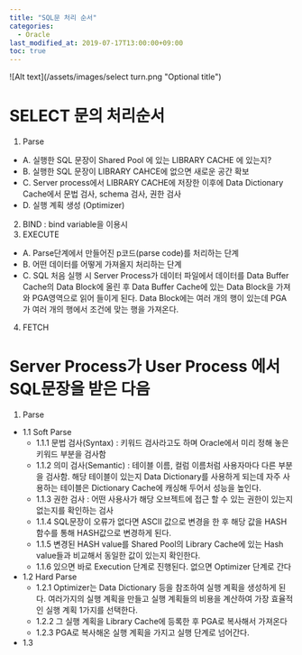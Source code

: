 ```yaml
---
title: "SQL문 처리 순서"
categories: 
  - Oracle
last_modified_at: 2019-07-17T13:00:00+09:00
toc: true
---
```


![Alt text](/assets/images/select turn.png "Optional title")

# SELECT 문의 처리순서

1.	Parse 
- A.	실행한 SQL 문장이 Shared Pool 에 있는 LIBRARY CACHE 에 있는지?
- B.	실행한 SQL 문장이 LIBRARY CAHCE에 없으면 새로운 공간 확보
- C.	Server process에서 LIBRARY CACHE에 저장한 이후에 Data Dictionary Cache에서   문법 검사, schema 검사, 권한 검사 
- D.	실행 계획 생성 (Optimizer)
2.	BIND : bind variable을 이용시 
3.	EXECUTE
- A.	Parse단계에서 만들어진 p코드(parse code)를 처리하는 단계
- B.	어떤 데이터를 어떻게 가져올지 처리하는 단계
- C.	SQL 처음 실행 시 Server Process가 데이터 파일에서 데이터를 Data Buffer Cache의 Data Block에 올린 후 Data Buffer Cache에 있는 Data Block을 가져와 PGA영역으로 읽어 들이게 된다. Data        Block에는 여러 개의 행이 있는데 PGA가 여러 개의 행에서 조건에 맞는 행을 가져온다.
4.	FETCH 

# Server Process가 User Process 에서 SQL문장을 받은 다음
1.	Parse
- 1.1	Soft Parse
  - 1.1.1	문법 검사(Syntax) : 키워드 검사라고도 하며 Oracle에서 미리 정해 놓은 키워드 부분을 검사함
  - 1.1.2	의미 검사(Semantic) : 테이블 이름, 컬럼 이름처럼 사용자마다 다른 부분을 검사함. 해당 테이블이 있는지 Data Dictionary를 사용하게 되는데 자주 사용하는 테이블은 Dictionary Cache에      캐싱해 두어서 성능을 높인다.
  - 1.1.3	권한 검사 : 어떤 사용사가 해당 오브젝트에 접근 할 수 있는 권한이 있는지 없는지를 확인하는 검사 
  - 1.1.4	SQL문장이 오류가 없다면 ASCII 값으로 변경을 한 후 해당 값을 HASH 함수를 통해 HASH값으로 변경하게 된다.
  - 1.1.5	변경된 HASH value를 Shared Pool의 Library Cache에 있는 Hash value들과 비교해서 동일한 값이 있는지 확인한다.
  - 1.1.6	있으면 바로 Execution 단계로 진행된다. 없으면 Optimizer 단계로 간다
- 1.2	Hard Parse
  - 1.2.1	Optimizer는 Data Dictionary 등을 참조하여 실행 계획을 생성하게 된다. 여러가지의 실행 계획을 만들고 실행 계획들의 비용을 계산하여 가장 효율적인 실행 계획 1가지를 선택한다.
  - 1.2.2	그 실행 계획을 Library Cache에 등록한 후 PGA로 복사해서 가져온다
  - 1.2.3	PGA로 복사해온 실행 계획을 가지고 실행 단계로 넘어간다.
- 1.3	   
